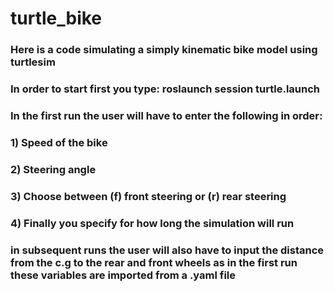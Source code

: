 # turtle_bike


### Here is a code simulating a simply kinematic bike model using turtlesim

### In order to start first you type: roslaunch session turtle.launch

### In the first run the user will have to enter the following in order:

### 1) Speed of the bike

### 2) Steering angle

### 3) Choose between (f) front steering or (r) rear steering

### 4) Finally you specify for how long the simulation will run

### in subsequent runs the user will also have to input the distance from the c.g to the rear and front wheels as in the first run these variables are imported from a .yaml file
